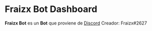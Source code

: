 # Fraizx Bot Dashboard
**Fraizx Bot** es un **Bot** que proviene de [Discord](https://discord.com)
Creador: Fraizx#2627
